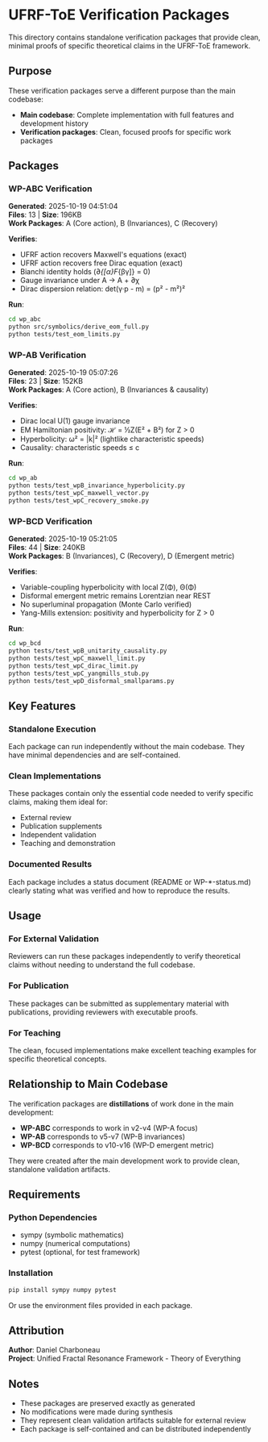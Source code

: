 # UFRF-ToE Verification Packages

This directory contains standalone verification packages that provide clean, minimal proofs of specific theoretical claims in the UFRF-ToE framework.

## Purpose

These verification packages serve a different purpose than the main codebase:
- **Main codebase**: Complete implementation with full features and development history
- **Verification packages**: Clean, focused proofs for specific work packages

## Packages

### WP-ABC Verification
**Generated**: 2025-10-19 04:51:04  
**Files**: 13 | **Size**: 196KB  
**Work Packages**: A (Core action), B (Invariances), C (Recovery)

**Verifies**:
- UFRF action recovers Maxwell's equations (exact)
- UFRF action recovers free Dirac equation (exact)
- Bianchi identity holds (∂_{[α}F_{βγ]} = 0)
- Gauge invariance under A → A + ∂χ
- Dirac dispersion relation: det(γ·p - m) = (p² - m²)²

**Run**:
```bash
cd wp_abc
python src/symbolics/derive_eom_full.py
python tests/test_eom_limits.py
```

### WP-AB Verification
**Generated**: 2025-10-19 05:07:26  
**Files**: 23 | **Size**: 152KB  
**Work Packages**: A (Core action), B (Invariances & causality)

**Verifies**:
- Dirac local U(1) gauge invariance
- EM Hamiltonian positivity: ℋ = ½Z(E² + B²) for Z > 0
- Hyperbolicity: ω² = |k|² (lightlike characteristic speeds)
- Causality: characteristic speeds ≤ c

**Run**:
```bash
cd wp_ab
python tests/test_wpB_invariance_hyperbolicity.py
python tests/test_wpC_maxwell_vector.py
python tests/test_wpC_recovery_smoke.py
```

### WP-BCD Verification
**Generated**: 2025-10-19 05:21:05  
**Files**: 44 | **Size**: 240KB  
**Work Packages**: B (Invariances), C (Recovery), D (Emergent metric)

**Verifies**:
- Variable-coupling hyperbolicity with local Z(Φ), Θ(Φ)
- Disformal emergent metric remains Lorentzian near REST
- No superluminal propagation (Monte Carlo verified)
- Yang-Mills extension: positivity and hyperbolicity for Z > 0

**Run**:
```bash
cd wp_bcd
python tests/test_wpB_unitarity_causality.py
python tests/test_wpC_maxwell_limit.py
python tests/test_wpC_dirac_limit.py
python tests/test_wpC_yangmills_stub.py
python tests/test_wpD_disformal_smallparams.py
```

## Key Features

### Standalone Execution
Each package can run independently without the main codebase. They have minimal dependencies and are self-contained.

### Clean Implementations
These packages contain only the essential code needed to verify specific claims, making them ideal for:
- External review
- Publication supplements
- Independent validation
- Teaching and demonstration

### Documented Results
Each package includes a status document (README or WP-*-status.md) clearly stating what was verified and how to reproduce the results.

## Usage

### For External Validation
Reviewers can run these packages independently to verify theoretical claims without needing to understand the full codebase.

### For Publication
These packages can be submitted as supplementary material with publications, providing reviewers with executable proofs.

### For Teaching
The clean, focused implementations make excellent teaching examples for specific theoretical concepts.

## Relationship to Main Codebase

The verification packages are **distillations** of work done in the main development:
- **WP-ABC** corresponds to work in v2-v4 (WP-A focus)
- **WP-AB** corresponds to v5-v7 (WP-B invariances)
- **WP-BCD** corresponds to v10-v16 (WP-D emergent metric)

They were created after the main development work to provide clean, standalone validation artifacts.

## Requirements

### Python Dependencies
- sympy (symbolic mathematics)
- numpy (numerical computations)
- pytest (optional, for test framework)

### Installation
```bash
pip install sympy numpy pytest
```

Or use the environment files provided in each package.

## Attribution

**Author**: Daniel Charboneau  
**Project**: Unified Fractal Resonance Framework - Theory of Everything

## Notes

- These packages are preserved exactly as generated
- No modifications were made during synthesis
- They represent clean validation artifacts suitable for external review
- Each package is self-contained and can be distributed independently

